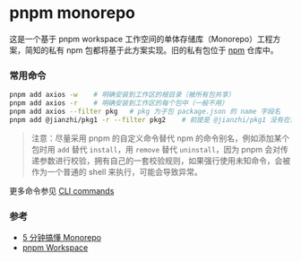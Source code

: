 # pnpm monorepo

这是一个基于 pnpm workspace 工作空间的单体存储库（Monorepo）工程方案，简知的私有 npm 包都将基于此方案实现。旧的私有包位于 [npm](https://gitee.com/jz-fe/npm) 仓库中。


### 常用命令

``` bash
pnpm add axios -w    # 明确安装到工作区的根目录（被所有包共享）
pnpm add axios -r    # 明确安装到工作区的每个包中（一般不用）
pnpm add axios --filter pkg   # pkg 为子包 package.json 的 name 字段名
pnpm add @jianzhi/pkg1 -r --filter pkg2    # 前提是 @jianzhi/pkg1 没有在远程 npm 库上，才会自动走 workspace 关联并安装到 pkg2 包里面
```

> 注意：尽量采用 pnpm 的自定义命令替代 npm 的命令别名，例如添加某个包时用 `add` 替代 `install`，用 `remove` 替代 `uninstall`，因为 pnpm 会对传递参数进行校验，拥有自己的一套校验规则，如果强行使用未知命令，会被作为一个普通的 shell 来执行，可能会导致异常。

更多命令参见 [CLI commands](https://pnpm.io/cli/add)

### 参考

- [5 分钟搞懂 Monorepo](https://xie.infoq.cn/article/4f870ba6a7c8e0fd825295c92)
- [pnpm Workspace](https://pnpm.io/workspaces)

